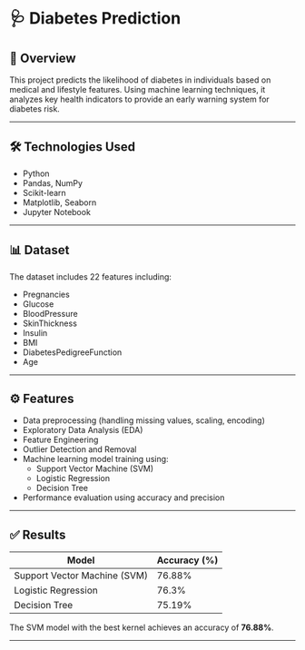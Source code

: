# 🩺 Diabetes Prediction

## 📌 Overview
This project predicts the likelihood of diabetes in individuals based on medical and lifestyle features. Using machine learning techniques, it analyzes key health indicators to provide an early warning system for diabetes risk.

---

## 🛠️ Technologies Used
- Python
- Pandas, NumPy
- Scikit-learn
- Matplotlib, Seaborn
- Jupyter Notebook

---

## 📊 Dataset
The dataset includes 22 features including:
- Pregnancies
- Glucose
- BloodPressure
- SkinThickness
- Insulin
- BMI
- DiabetesPedigreeFunction
- Age
  
---

## ⚙️ Features
- Data preprocessing (handling missing values, scaling, encoding)
- Exploratory Data Analysis (EDA)
- Feature Engineering
- Outlier Detection and Removal
- Machine learning model training using:
  - Support Vector Machine (SVM)
  - Logistic Regression
  - Decision Tree
- Performance evaluation using accuracy and precision

---

## ✅ Results

| Model                         | Accuracy (%)  |
|-------------------------------|---------------|
| Support Vector Machine (SVM)  | 76.88%        |
| Logistic Regression           | 76.3%         |
| Decision Tree                 | 75.19%        |

The SVM model with the best kernel achieves an accuracy of **76.88%**. 

---


